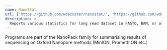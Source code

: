 ```yaml
---
name: NanoStat
url: ["https://github.com/wdecoster/nanostat/", "https://github.com/wdecoster/nanoplot/"]
description: >
  Reports various statistics for long read dataset in FASTQ, BAM, or albacore sequencing summary format (supports NanoPack; NanoPlot, NanoComp)
---
```


Programs are part of the NanoPack family for summarising results of sequencing on Oxford Nanopore methods (MinION, PromethION etc.)
